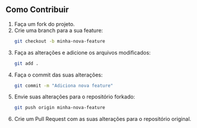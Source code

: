 ## Como Contribuir

1. Faça um fork do projeto.
2. Crie uma branch para a sua feature:
   ```bash
   git checkout -b minha-nova-feature
   ```
3. Faça as alterações e adicione os arquivos modificados:
   ```bash
   git add .
   ```
4. Faça o commit das suas alterações:
   ```bash
   git commit -m "Adiciona nova feature"
   ```
5. Envie suas alterações para o repositório forkado:
   ```bash
   git push origin minha-nova-feature
   ```
6. Crie um Pull Request com as suas alterações para o repositório original.

